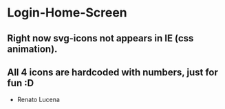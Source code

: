 # Login-Home-Screen

## Right now svg-icons not appears in IE (css animation). 
## All 4 icons are hardcoded with numbers, just for fun :D

- Renato Lucena